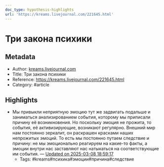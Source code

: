 ```yaml
---
doc_type: hypothesis-highlights
url: 'https://kreams.livejournal.com/221645.html'
---
```

# Три закона психики

## Metadata
- Author: [kreams.livejournal.com]()
- Title: Три закона психики
- Reference: https://kreams.livejournal.com/221645.html
- Category: #article

## Highlights
- Мы привыкли неприятную эмоцию тут же задвигать подальше и заниматься анализированием события, которому мы приписали причину её возникновения. Но поскольку эмоция не прожита, то события, её активизирующие, возникают регулярно. Внешний мир нам постоянно зеркалит, он раскрашен красками наших непрожитых эмоций. То есть мы постоянно путаем следствие и причину: не мы эмоционально реагируем на какие-то факты, а эмоции внутри нас заставляют нас натыкаться на соответствующие им события. — [Updated on 2025-03-08 18:59:17](https://hyp.is/Si-Vcvw2Ee-TfcMfYjEd1Q/kreams.livejournal.com/221645.html)
   - Tags: #kreams#психика#эмоции#причина#следствие
